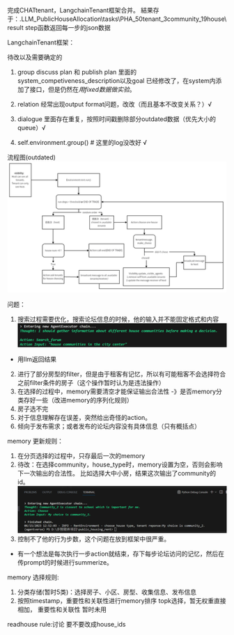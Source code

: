 完成CHATtenant，LangchainTenant框架合并。
結果存于：.LLM_PublicHouseAllocation\tasks\PHA_50tenant_3community_19house\result
step函数返回每一步的json数据


LangchainTenant框架：

待改以及需要确定的
1. group discuss plan 和 publish plan 里面的system_competiveness_description以及goal
    已经修改了，在system内添加了接口，但是仍然在*用fixed数据做实验*。

2. relation 经常出现output format问题，改改（而且基本不改变关系？）√

3. dialogue 里面存在重复，按照时间戳删除部分outdated数据（优先大小的queue）√

4. self.environment.group() # 这里的log没改好 √


流程图(outdated)
![流程图（已经不一致了）](readme/image.png)

问题：
1. 搜索过程需要优化，搜索论坛信息的时候，他的输入并不能固定格式和内容
![论坛搜索](readme/image-2.png)
- 用llm返回结果
2. 进行了部分房型的filter，但是由于租客有记忆，所以有可能租客不会选择符合之前filter条件的房子（这个操作暂时认为是违法操作）
3. 在选择的过程中，memory需要清空才能保证输出合法性
-》是否memory分类存好一些（改进memory的序列化规则）
4. 房子选不完
5. 对于信息理解存在误差，突然给出奇怪的action。
6. 倾向于发布需求；或者发布的论坛内容没有具体信息（只有概括点） 


memory 更新规则：
1. 在分页选择的过程中，只存最后一次的memory
2. 待改：在选择community，house_type时，memory设置为空，否则会影响下一次输出的合法性。
比如选择大中小房，结果这次输出了community的id。
![memory](readme/image-1.png)
3. 控制不了他的行为步数，这个问题在放到框架中很严重。
- 有一个想法是每次执行一步action就结束，存下每步论坛访问的记忆，然后在传prompt的时候进行summerize。


memory 选择规则:
1. 分类存储(暂时5类)：选择房子、小区、房型、收集信息、发布信息
2. 按照timestamp，重要性和关联性进行memory排序 topk选择，暂无权重直接相加，
重要性和关联性 暂时未用

readhouse rule:讨论 要不要改成house_ids 